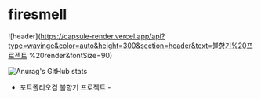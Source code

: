 # firesmell

![header](https://capsule-render.vercel.app/api?type=wavinge&color=auto&height=300&section=header&text=불향기%20프로젝트 %20render&fontSize=90)

![Anurag's GitHub stats](https://github-readme-stats.vercel.app/api?username=phyu7776&show_icons=true&theme=dark)

- 포트폴리오겸 불향기 프로젝트 -
